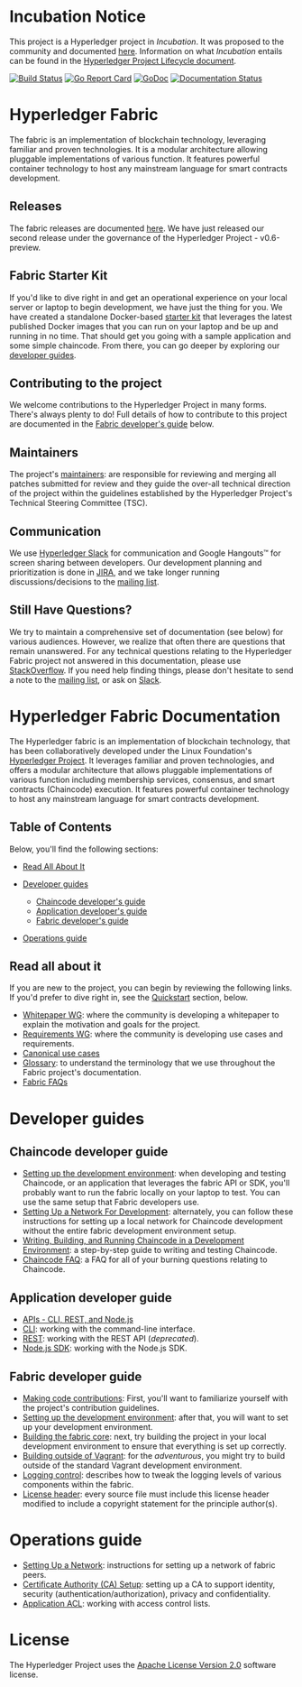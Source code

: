 # Incubation Notice

This project is a Hyperledger project in _Incubation_. It was proposed to the
community and documented [here](https://goo.gl/RYQZ5N). Information on what
_Incubation_ entails can be found in the [Hyperledger Project Lifecycle
document](https://goo.gl/4edNRc).

[![Build Status](https://jenkins.hyperledger.org/buildStatus/icon?job=fabric-merge-x86_64)](https://jenkins.hyperledger.org/view/fabric/job/fabric-merge-x86_64/)
[![Go Report Card](https://goreportcard.com/badge/github.com/hyperledger/fabric)](https://goreportcard.com/report/github.com/hyperledger/fabric)
[![GoDoc](https://godoc.org/github.com/hyperledger/fabric?status.svg)](https://godoc.org/github.com/hyperledger/fabric)
[![Documentation Status](https://readthedocs.org/projects/hyperledger-fabric/badge/?version=latest)](http://hyperledger-fabric.readthedocs.io/en/latest/?badge=latest)

# Hyperledger Fabric

The fabric is an implementation of blockchain technology, leveraging familiar
and proven technologies. It is a modular architecture allowing pluggable
implementations of various function. It features powerful container technology
to host any mainstream language for smart contracts development.

## Releases

The fabric releases are documented [here](releases.md). We have just
released our second release under the governance of the Hyperledger Project -
v0.6-preview.

## Fabric Starter Kit

If you'd like to dive right in and get an operational experience on your local
server or laptop to begin development, we have just the thing for you. We have
created a standalone Docker-based [starter kit](starter/fabric-starter-kit.md)
that leverages the latest published Docker images that you can run on your
laptop and be up and running in no time. That should get you going with a
sample application and some simple chaincode. From there, you can go deeper
by exploring our [developer guides](#developer-guides).

## Contributing to the project

We welcome contributions to the Hyperledger Project in many forms. There's
always plenty to do! Full details of how to contribute to this project are
documented in the [Fabric developer's guide](#fabric-developer-guide) below.

## Maintainers

The project's [maintainers](MAINTAINERS.md): are responsible for reviewing and
merging all patches submitted for review and they guide the over-all technical
direction of the project within the guidelines established by the Hyperledger
Project's Technical Steering Committee (TSC).

## Communication <a name="communication"></a>

We use [Hyperledger Slack](https://slack.hyperledger.org/) for communication and
Google Hangouts&trade; for screen sharing between developers. Our development
planning and prioritization is done in [JIRA](https://jira.hyperledger.org),
and we take longer running discussions/decisions to the
[mailing list](http://lists.hyperledger.org/mailman/listinfo/hyperledger-fabric).

## Still Have Questions?
We try to maintain a comprehensive set of documentation (see below) for various audiences.
However, we realize that often there are questions that remain unanswered. For
any technical questions relating to the Hyperledger Fabric project not answered
in this documentation, please use
[StackOverflow](http://stackoverflow.com/questions/tagged/hyperledger). If you
need help finding things, please don't hesitate to send a note to the
[mailing list](http://lists.hyperledger.org/mailman/listinfo/hyperledger-fabric),
or ask on [Slack]((https://slack.hyperledger.org/)).

# Hyperledger Fabric Documentation

The Hyperledger fabric is an implementation of blockchain technology, that has
been collaboratively developed under the Linux Foundation's
[Hyperledger Project](http://hyperledger.org). It leverages familiar and
proven technologies, and offers a modular architecture
that allows pluggable implementations of various function including membership
services, consensus, and smart contracts (Chaincode) execution. It features
powerful container technology to host any mainstream language for smart
contracts development.

## Table of Contents

Below, you'll find the following sections:

- [Read All About It](#read-all-about-it)
- [Developer guides](#developer-guides)

  - [Chaincode developer's guide](#chaincode-developer-guide)
  - [Application developer's guide](#application-developer-guide)
  - [Fabric developer's guide](#fabric-developer-guide)

- [Operations guide](#operations-guide)

## Read all about it

If you are new to the project, you can begin by reviewing the following links.
If you'd prefer to dive right in, see the
[Quickstart](#quickstart-documentation) section, below.

- [Whitepaper WG](https://github.com/hyperledger/hyperledger/wiki/Whitepaper-WG):
where the community is developing a whitepaper to explain the motivation and
goals for the project.
- [Requirements WG](https://github.com/hyperledger/hyperledger/wiki/Requirements-WG):
where the community is developing use cases and requirements.
- [Canonical use cases](biz/usecases.md)
- [Glossary](glossary.md): to understand the terminology that we use throughout
the Fabric project's documentation.
- [Fabric FAQs](https://github.com/hyperledger/fabric/tree/master/docs/FAQ)

# Developer guides

## Chaincode developer guide

- [Setting up the development environment](dev-setup/devenv.md): when developing
and testing Chaincode, or an application that leverages the fabric API or SDK,
you'll probably want to run the fabric locally on your laptop to test. You can
use the same setup that Fabric developers use.
- [Setting Up a Network For Development](Setup/Network-setup.md): alternately, you
can follow these instructions for setting up a local network for Chaincode
development without the entire fabric development environment setup.
- [Writing, Building, and Running Chaincode in a Development
Environment](Setup/Chaincode-setup.md): a step-by-step guide to writing and
testing Chaincode.
- [Chaincode FAQ](FAQ/chaincode_FAQ.md): a FAQ for all of your burning questions
relating to Chaincode.

## Application developer guide

- [APIs - CLI, REST, and Node.js](API/CoreAPI.md)
- [CLI](API/CoreAPI.md#cli): working with the command-line interface.
- [REST](API/CoreAPI.md#rest-api): working with the REST API (*deprecated*).
- [Node.js SDK](nodeSDK/node-sdk-guide.md): working with the Node.js SDK.

## Fabric developer guide

- [Making code contributions](CONTRIBUTING.md): First, you'll want to familiarize
     yourself with the project's contribution guidelines.
- [Setting up the development environment](dev-setup/devenv.md): after that, you
     will want to set up your development environment.
- [Building the fabric core](dev-setup/build.md): next, try building the project
     in your local development environment to ensure that everything is set up
     correctly.
- [Building outside of Vagrant](dev-setup/build.md#building-outside-of-vagrant):
     for the *adventurous*, you might try to build outside of the standard Vagrant
     development environment.
- [Logging control](Setup/logging-control.md): describes how to tweak the logging
     levels of various components within the fabric.
- [License header](dev-setup/headers.txt): every source file must include this
     license header modified to include a copyright statement for the principle
     author(s).

# Operations guide

- [Setting Up a Network](Setup/Network-setup.md): instructions for setting up a
      network of fabric peers.
- [Certificate Authority (CA) Setup](Setup/ca-setup.md): setting up a CA to
      support identity, security (authentication/authorization), privacy and
      confidentiality.
- [Application ACL](tech/application-ACL.md): working with access control lists.

# License <a name="license"></a>
The Hyperledger Project uses the [Apache License Version 2.0](LICENSE) software
license.

